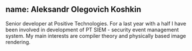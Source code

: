 name: Aleksandr Olegovich Koshkin
---
Senior developer at Positive Technologies. For a last year with a half I have been involved in development of PT SIEM - security event management system. My main interests are compiler theory and physically based image rendering.